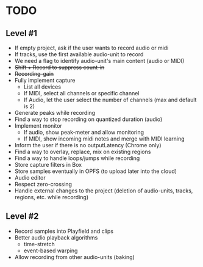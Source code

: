 # TODO

## Level #1

* If empty project, ask if the user wants to record audio or midi
* If tracks, use the first available audio-unit to record
* We need a flag to identify audio-unit's main content (audio or MIDI)
* ~~Shift + Record to suppress count-in~~
* ~~Recording-gain~~
* Fully implement capture
    * List all devices
    * If MIDI, select all channels or specific channel
    * If Audio, let the user select the number of channels (max and default is 2)
* Generate peaks while recording
* Find a way to stop recording on quantized duration (audio)
* Implement monitor
    * If audio, show peak-meter and allow monitoring
    * If MIDI, show incoming midi notes and merge with MIDI learning
* Inform the user if there is no outputLatency (Chrome only)
* Find a way to overlay, replace, mix on existing regions
* Find a way to handle loops/jumps while recording
* Store capture filters in Box
* Store samples eventually in OPFS (to upload later into the cloud)
* Audio editor
* Respect zero-crossing
* Handle external changes to the project (deletion of audio-units, tracks, regions, etc. while recording)

## Level #2

* Record samples into Playfield and clips
* Better audio playback algorithms
  * time-stretch
  * event-based warping
* Allow recording from other audio-units (baking)